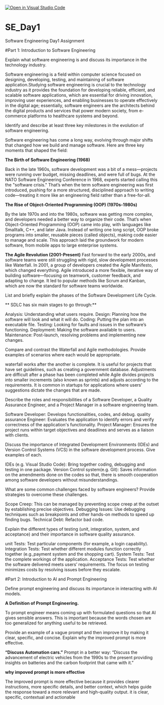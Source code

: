[![Open in Visual Studio Code](https://classroom.github.com/assets/open-in-vscode-2e0aaae1b6195c2367325f4f02e2d04e9abb55f0b24a779b69b11b9e10269abc.svg)](https://classroom.github.com/online_ide?assignment_repo_id=18412081&assignment_repo_type=AssignmentRepo)
# SE_Day1
Software Engineering Day1 Assignment

#Part 1: Introduction to Software Engineering

Explain what software engineering is and discuss its importance in the technology industry.

Software engineering is a field within computer science focused on designing, developing, testing, and maintaining of software application.Studying software engineering is crucial to the technology industry as it provides the foundation for developing reliable, efficient, and scalable software applications, which are essential for driving innovation, improving user experiences, and enabling businesses to operate effectively in the digital age; essentially, software engineers are the architects behind the digital products and services that power modern society, from e-commerce platforms to healthcare systems and beyond. 

Identify and describe at least three key milestones in the evolution of software engineering.

Software engineering has come a long way, evolving through major shifts that changed how we build and manage software. Here are three key moments that shaped the field:

 **The Birth of Software Engineering (1968)**

Back in the late 1960s, software development was a bit of a mess—projects were running over budget, missing deadlines, and were full of bugs. At the NATO Software Engineering Conference in 1968, experts started calling this the "software crisis." That’s when the term software engineering was first introduced, pushing for a more structured, disciplined approach to writing code—treating it more like an engineering field rather than a free-for-all.

 **The Rise of Object-Oriented Programming (OOP) (1970s-1980s)**

By the late 1970s and into the 1980s, software was getting more complex, and developers needed a better way to organize their code. That’s when Object-Oriented Programming (OOP) came into play, with languages like Smalltalk, C++, and later Java. Instead of writing one long script, OOP broke programs into smaller, reusable pieces (called objects), making code easier to manage and scale. This approach laid the groundwork for modern software, from mobile apps to large enterprise systems.

**The Agile Revolution (2001-Present)**
Fast forward to the early 2000s, and software teams were still struggling with rigid, slow development processes like Waterfall. In 2001, a group of developers created the Agile Manifesto, which changed everything. Agile introduced a more flexible, iterative way of building software—focusing on teamwork, customer feedback, and adapting to change. It led to popular methods like Scrum and Kanban, which are now the standard for software teams worldwide.

List and briefly explain the phases of the Software Development Life Cycle.

** SDLC has six main stages to go through:**

Analysis: Understanding what users require.
Design: Planning how the software will look and what it will do.
Coding: Putting the plan into an executable file.
Testing: Looking for faults and issues in the software’s functioning.
Deployment: Making the software available to users.
Maintenance: Post-launch, resolving problems and implementing new changes.

Compare and contrast the Waterfall and Agile methodologies. Provide examples of scenarios where each would be appropriate.

waterfall works after the another is complete. It is useful for projects that have set guidelines, such as creating a government database. Adjustments are difficult after a phase has been completed while Agile divides projects into smaller increments (also known as sprints) and adjusts according to the requirements. It is common in startups for applications where users’ suggestions dictate the changes that are made.

Describe the roles and responsibilities of a Software Developer, a Quality Assurance Engineer, and a Project Manager in a software engineering team.

Software Developer: Develops functionalities, codes, and debug.
quality assurance Engineer: Evaluates the application to identify errors and verify correctness of the application's functionality.
Project Manager: Ensures the project runs within target objectives and deadlines and serves as a liaison with clients.

Discuss the importance of Integrated Development Environments (IDEs) and Version Control Systems (VCS) in the software development process. Give examples of each.

IDEs (e.g. Visual Studio Code): Bring together coding, debugging and testing in one package.
Version Control system(e.g. Git): Saves information on the amendments done on the codes so that, there is smooth cooperation among software developers without misunderstandings.

What are some common challenges faced by software engineers? Provide strategies to overcome these challenges.

Scope Creep: This can be managed by preventing scope creep at the outset by establishing precise objectives.
Debugging Issues: Use debugging techniques such as breakpoints and other hands-on methods to speed up finding bugs.
Technical Debt: Refactor bad code.

Explain the different types of testing (unit, integration, system, and acceptance) and their importance in software quality assurance.

unit Tests: Test particular components (for example, a login capability).
Integration Tests: Test whether different modules function correctly together (e.g.,payment system and the shopping cart).
System Tests: Test the complete workings of the application.
Acceptance Tests: Test whether the software delivered meets users’ requirements.
The focus on testing minimizes costs by resolving issues before they escalate.

#Part 2: Introduction to AI and Prompt Engineering


Define prompt engineering and discuss its importance in interacting with AI models.

**A Definition of Prompt Engineering.**

To prompt engineer means coming up with formulated questions so that AI gives sensible answers. This is important because the words chosen are too generalized for
anything useful to be retrieved.

Provide an example of a vague prompt and then improve it by making it clear, specific, and concise. Explain why the improved prompt is more effective.

**“Discuss Automation cars.”**
Prompt in a better way:
“Discuss the advancement of electric vehicles from the 1990s to the present providing insights on batteries and the carbon footprint that came with it.”

**why impoved prompt is more effective**

The improved prompt is more effective because it provides clearer instructions, more specific details, and better context, which helps guide the response toward a more relevant and high-quality output. it is clear, specific, contextual and actionable
